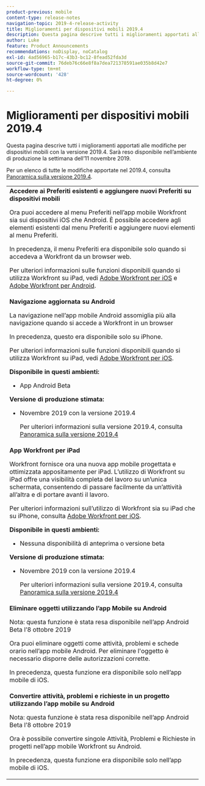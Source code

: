 ```yaml
---
product-previous: mobile
content-type: release-notes
navigation-topic: 2019-4-release-activity
title: Miglioramenti per dispositivi mobili 2019.4
description: Questa pagina descrive tutti i miglioramenti apportati alle modifiche per dispositivi mobili con la versione 2019.4. Sarà reso disponibile nell’ambiente di produzione la settimana dell’11 novembre 2019.
author: Luke
feature: Product Announcements
recommendations: noDisplay, noCatalog
exl-id: 4ad56965-b17c-43b3-bc12-8fead52fda3d
source-git-commit: 76deb76c66e8f8a7dea721378591ae035b8d42e7
workflow-type: tm+mt
source-wordcount: '428'
ht-degree: 0%

---
```


# Miglioramenti per dispositivi mobili 2019.4

Questa pagina descrive tutti i miglioramenti apportati alle modifiche per dispositivi mobili con la versione 2019.4. Sarà reso disponibile nell’ambiente di produzione la settimana dell’11 novembre 2019.

Per un elenco di tutte le modifiche apportate nel 2019.4, consulta [Panoramica sulla versione 2019.4](../../../../product-announcements/product-releases/quarterly-release-archive/2019.4-release-activity/2019.4-release-activity-overview.md).

<table style="table-layout:auto"> 
 <col> 
 <tbody> 
  <tr> 
   <td><strong>Accedere ai Preferiti esistenti e aggiungere nuovi Preferiti su dispositivi mobili</strong> <p>Ora puoi accedere al menu Preferiti nell’app mobile Workfront sia sui dispositivi iOS che Android. È possibile accedere agli elementi esistenti dal menu Preferiti e aggiungere nuovi elementi al menu Preferiti.</p> <p>In precedenza, il menu Preferiti era disponibile solo quando si accedeva a Workfront da un browser web.</p> <p>Per ulteriori informazioni sulle funzioni disponibili quando si utilizza Workfront su iPad, vedi <a href="../../../../workfront-basics/mobile-apps/using-the-workfront-mobile-app/workfront-for-ios.md" class="MCXref xref" xrefformat="{para}">Adobe Workfront per iOS</a> e <a href="../../../../workfront-basics/mobile-apps/using-the-workfront-mobile-app/workfront-for-android.md" class="MCXref xref" xrefformat="{para}">Adobe Workfront per Android</a>.</p></td> 
  </tr> 
  <tr> 
   <td><strong>Navigazione aggiornata su Android</strong> <p>La navigazione nell’app mobile Android assomiglia più alla navigazione quando si accede a Workfront in un browser</p> <p>In precedenza, questo era disponibile solo su iPhone.</p> <p>Per ulteriori informazioni sulle funzioni disponibili quando si utilizza Workfront su iPad, vedi <a href="../../../../workfront-basics/mobile-apps/using-the-workfront-mobile-app/workfront-for-ios.md" class="MCXref xref" xrefformat="{para}">Adobe Workfront per iOS</a>.</p> 
    <div class="workfront_plans"> 
     <p><strong>Disponibile in questi ambienti:</strong> </p> 
     <ul> 
      <li>App Android Beta</li> 
     </ul> 
     <p><strong>Versione di produzione stimata:</strong> </p> 
     <ul> 
      <li> <p>Novembre 2019 con la versione 2019.4</p> <p>Per ulteriori informazioni sulla versione 2019.4, consulta <a href="../../../../product-announcements/product-releases/quarterly-release-archive/2019.4-release-activity/2019.4-release-activity-overview.md" class="MCXref xref" xrefformat="{para}">Panoramica sulla versione 2019.4</a></p> </li> 
     </ul> 
    </div></td> 
  </tr> 
  <tr> 
   <td><strong>App Workfront per iPad</strong> <p>Workfront fornisce ora una nuova app mobile progettata e ottimizzata appositamente per iPad. L’utilizzo di Workfront su iPad offre una visibilità completa del lavoro su un’unica schermata, consentendo di passare facilmente da un’attività all’altra e di portare avanti il lavoro.</p> <p>Per ulteriori informazioni sull’utilizzo di Workfront sia su iPad che su iPhone, consulta <a href="../../../../workfront-basics/mobile-apps/using-the-workfront-mobile-app/workfront-for-ios.md" class="MCXref xref" xrefformat="{para}">Adobe Workfront per iOS</a>.</p> 
    <div class="workfront_plans"> 
     <p><strong>Disponibile in questi ambienti:</strong> </p> 
     <ul> 
      <li>Nessuna disponibilità di anteprima o versione beta</li> 
     </ul> 
     <p><strong>Versione di produzione stimata:</strong> </p> 
     <ul> 
      <li> <p>Novembre 2019 con la versione 2019.4</p> <p>Per ulteriori informazioni sulla versione 2019.4, consulta <a href="../../../../product-announcements/product-releases/quarterly-release-archive/2019.4-release-activity/2019.4-release-activity-overview.md" class="MCXref xref" xrefformat="{para}">Panoramica sulla versione 2019.4</a></p> </li> 
     </ul> 
    </div></td> 
  </tr> 
  <tr> 
   <td> 
    <div> 
     <strong>Eliminare oggetti utilizzando l’app Mobile su Android</strong> 
     <p>Nota: questa funzione è stata resa disponibile nell’app Android Beta l’8 ottobre 2019</p> 
     <p>Ora puoi eliminare oggetti come attività, problemi e schede orario nell’app mobile Android. Per eliminare l'oggetto è necessario disporre delle autorizzazioni corrette.</p> 
     <p>In precedenza, questa funzione era disponibile solo nell’app mobile di iOS.</p> 
    </div> </td> 
  </tr> 
  <tr> 
   <td><strong>Convertire attività, problemi e richieste in un progetto utilizzando l’app mobile su Android</strong> <p>Nota: questa funzione è stata resa disponibile nell’app Android Beta l’8 ottobre 2019</p> <p>Ora è possibile convertire singole Attività, Problemi e Richieste in progetti nell’app mobile Workfront su Android.</p> <p>In precedenza, questa funzione era disponibile solo nell’app mobile di iOS.</p> </td> 
  </tr> 
 </tbody> 
</table>
